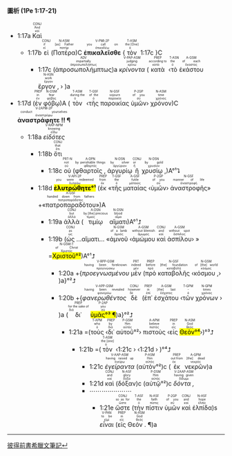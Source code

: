#### 圖析 (1Pe 1:17-21)

- <rt>1:17a</rt> <RUBY><ruby><ruby>Καὶ<rt>καί</rt></ruby><rt>And</rt></ruby><rt>CONJ</rt></RUBY> 
	- <rt>1:17b</rt> <RUBY><ruby><ruby>εἰ<rt>εἰ</rt></ruby><rt>if</rt></ruby><rt>CONJ</rt></RUBY> (<RUBY><ruby><ruby>Πατέρα<rt>πατήρ</rt></ruby><rt>[as] Father</rt></ruby><rt>N-ASM</rt></RUBY>)C <RUBY><ruby><ruby><strong>ἐπικαλεῖσθε</strong><rt>ἐπικαλέω</rt></ruby><rt>you call on</rt></ruby><rt>V-PMI-2P</rt></RUBY> {<RUBY><ruby><ruby>τὸν<rt>ὁ</rt></ruby><rt>the [One]</rt></ruby><rt>T-ASM</rt></RUBY> <rt>1:17c</rt> }C
		- <rt>1:17c</rt> (<RUBY><ruby><ruby>ἀπροσωπολήμπτως<rt>ἀπροσωπολήπτως</rt></ruby><rt>impartially</rt></ruby><rt>ADV</rt></RUBY>)a <RUBY><ruby><ruby><em>κρίνοντα</em><rt>κρίνω</rt></ruby><rt>judging</rt></ruby><rt>V-PAP-ASM</rt></RUBY> (<RUBY><ruby><ruby>κατὰ<rt>κατά</rt></ruby><rt>according to</rt></ruby><rt>PREP</rt></RUBY> ‹<RUBY><ruby><ruby>τὸ<rt>ὁ</rt></ruby><rt>the</rt></ruby><rt>T-ASN</rt></RUBY> <RUBY><ruby><ruby>ἑκάστου<rt>ἕκαστος</rt></ruby><rt>of each</rt></ruby><rt>A-GSM</rt></RUBY> <RUBY><ruby><ruby>ἔργον ,<rt>ἔργον</rt></ruby><rt>work</rt></ruby><rt>N-ASN</rt></RUBY> › )a
- <rt>1:17d</rt> (<RUBY><ruby><ruby>ἐν<rt>ἐν</rt></ruby><rt>in</rt></ruby><rt>PREP</rt></RUBY> <RUBY><ruby><ruby>φόβῳ<rt>φόβος</rt></ruby><rt>fear</rt></ruby><rt>N-DSM</rt></RUBY>)A (<RUBY><ruby><ruby>τὸν<rt>ὁ</rt></ruby><rt>during the</rt></ruby><rt>T-ASM</rt></RUBY> ‹<RUBY><ruby><ruby>τῆς<rt>ὁ</rt></ruby><rt>of the</rt></ruby><rt>T-GSF</rt></RUBY> <RUBY><ruby><ruby>παροικίας<rt>παροικία</rt></ruby><rt>sojourn</rt></ruby><rt>N-GSF</rt></RUBY> <RUBY><ruby><ruby>ὑμῶν<rt>σύ</rt></ruby><rt>of you</rt></ruby><rt>P-2GP</rt></RUBY>› <RUBY><ruby><ruby>χρόνον<rt>χρόνος</rt></ruby><rt>time</rt></ruby><rt>N-ASM</rt></RUBY>)C <RUBY><ruby><ruby><strong>ἀναστράφητε !! ¶</strong><rt>ἀναστρέφω</rt></ruby><rt>conduct yourselves</rt></ruby><rt>V-2APM-2P</rt></RUBY>
	- <rt>1:18a</rt> <RUBY><ruby><ruby><em>εἰδότες</em><rt>εἴδω</rt></ruby><rt>knowing</rt></ruby><rt>V-RAP-NPM</rt></RUBY>
		- <rt>1:18b</rt> <RUBY><ruby><ruby>ὅτι<rt>ὅτι</rt></ruby><rt>that</rt></ruby><rt>CONJ</rt></RUBY> 
			- <rt>1:18c</rt> <RUBY><ruby><ruby>οὐ<rt>οὐ</rt></ruby><rt>not</rt></ruby><rt>PRT-N</rt></RUBY> (<RUBY><ruby><ruby>φθαρτοῖς ,<rt>φθαρτός</rt></ruby><rt>by perishable things</rt></ruby><rt>A-DPN</rt></RUBY> <RUBY><ruby><ruby>ἀργυρίῳ<rt>ἀργύριον</rt></ruby><rt>by silver</rt></ruby><rt>N-DSN</rt></RUBY> <RUBY><ruby><ruby>ἢ<rt>ἤ</rt></ruby><rt>or</rt></ruby><rt>CONJ</rt></RUBY> <RUBY><ruby><ruby>χρυσίῳ ,<rt>χρυσίον</rt></ruby><rt>by gold</rt></ruby><rt>N-DSN</rt></RUBY>)A°¹⮧
		- <rt>1:18d</rt> <RUBY><ruby><ruby><mark><strong>ἐλυτρώθητε°¹</strong></mark><rt>λυτρόω</rt></ruby><rt>you were redeemed</rt></ruby><rt>V-API-2P</rt></RUBY> (<RUBY><ruby><ruby>ἐκ<rt>ἐκ</rt></ruby><rt>from</rt></ruby><rt>PREP</rt></RUBY> «<RUBY><ruby><ruby>τῆς<rt>ὁ</rt></ruby><rt>the</rt></ruby><rt>T-GSF</rt></RUBY> <RUBY><ruby><ruby>ματαίας<rt>μάταιος</rt></ruby><rt>futile</rt></ruby><rt>A-GSF</rt></RUBY> ‹<RUBY><ruby><ruby>ὑμῶν<rt>σύ</rt></ruby><rt>of you</rt></ruby><rt>P-2GP</rt></RUBY>› <RUBY><ruby><ruby>ἀναστροφῆς<rt>ἀναστροφή</rt></ruby><rt>manner of life</rt></ruby><rt>N-GSF</rt></RUBY>» +«<RUBY><ruby><ruby>πατροπαραδότου<rt>πατροπαράδοτος</rt></ruby><rt>handed down from fathers</rt></ruby><rt>A-GSF</rt></RUBY>»)A
			- <rt>1:19a</rt> <RUBY><ruby><ruby>ἀλλὰ<rt>ἀλλά</rt></ruby><rt>but</rt></ruby><rt>CONJ</rt></RUBY> (<RUBY><ruby><ruby>τιμίῳ<rt>τίμιος</rt></ruby><rt>by [the] precious</rt></ruby><rt>A-DSN</rt></RUBY> <RUBY><ruby><ruby>αἵματι<rt>αἷμα</rt></ruby><rt>blood</rt></ruby><rt>N-DSN</rt></RUBY>)A°¹⮥
			- <rt>1:19b</rt> (<RUBY><ruby><ruby>ὡς<rt>ὡς</rt></ruby><rt>as</rt></ruby><rt>CONJ</rt></RUBY> ...αἵματι... «<RUBY><ruby><ruby>ἀμνοῦ<rt>ἀμνός</rt></ruby><rt>of a lamb</rt></ruby><rt>N-GSM</rt></RUBY> ‹<RUBY><ruby><ruby>ἀμώμου<rt>ἄμωμος</rt></ruby><rt>without blemish</rt></ruby><rt>A-GSM</rt></RUBY> <RUBY><ruby><ruby>καὶ<rt>καί</rt></ruby><rt>and</rt></ruby><rt>CONJ</rt></RUBY> <RUBY><ruby><ruby>ἀσπίλου<rt>ἄσπιλος</rt></ruby><rt>without spot</rt></ruby><rt>A-GSM</rt></RUBY>› » =<RUBY><ruby><ruby><mark>Χριστοῦ°²</mark><rt>Χριστός</rt></ruby><rt>of Christ</rt></ruby><rt>N-GSM-T</rt></RUBY>)A°¹⮥
				- <rt>1:20a</rt> +{<RUBY><ruby><ruby><em>προεγνωσμένου</em><rt>προγινώσκω</rt></ruby><rt>having been foreknown</rt></ruby><rt>V-RPP-GSM</rt></RUBY> <RUBY><ruby><ruby>μὲν<rt>μέν</rt></ruby><rt>indeed</rt></ruby><rt>PRT</rt></RUBY> (<RUBY><ruby><ruby>πρὸ<rt>πρό</rt></ruby><rt>before</rt></ruby><rt>PREP</rt></RUBY> <RUBY><ruby><ruby>καταβολῆς<rt>καταβολή</rt></ruby><rt>[the] foundation</rt></ruby><rt>N-GSF</rt></RUBY> ‹<RUBY><ruby><ruby>κόσμου ,<rt>κόσμος</rt></ruby><rt>of [the] world</rt></ruby><rt>N-GSM</rt></RUBY>› )a}°²⮥
				- <rt>1:20b</rt> +{<RUBY><ruby><ruby><em>φανερωθέντος</em><rt>φανερόω</rt></ruby><rt>having been revealed</rt></ruby><rt>V-APP-GSM</rt></RUBY> <RUBY><ruby><ruby>δὲ<rt>δέ</rt></ruby><rt>however</rt></ruby><rt>CONJ</rt></RUBY> (<RUBY><ruby><ruby>ἐπ᾽<rt>ἐπί</rt></ruby><rt>in</rt></ruby><rt>PREP</rt></RUBY> <RUBY><ruby><ruby>ἐσχάτου<rt>ἔσχατος</rt></ruby><rt>[the] last</rt></ruby><rt>A-GSM</rt></RUBY> ‹<RUBY><ruby><ruby>τῶν<rt>ὁ</rt></ruby><rt>-</rt></ruby><rt>T-GPM</rt></RUBY> <RUBY><ruby><ruby>χρόνων<rt>χρόνος</rt></ruby><rt>times</rt></ruby><rt>N-GPM</rt></RUBY> › )a (<RUBY><ruby><ruby>δι᾽<rt>διά</rt></ruby><rt>for the sake of</rt></ruby><rt>PREP</rt></RUBY> <RUBY><ruby><ruby><mark>ὑμᾶς°³ ¶</mark><rt>σύ</rt></ruby><rt>you</rt></ruby><rt>P-2AP</rt></RUBY>)a}°²⮥
					- <rt>1:21a</rt> =(<RUBY><ruby><ruby>τοὺς<rt>ὁ</rt></ruby><rt>who</rt></ruby><rt>T-APM</rt></RUBY> ‹<RUBY><ruby><ruby>δι᾽<rt>διά</rt></ruby><rt>by</rt></ruby><rt>PREP</rt></RUBY> <RUBY><ruby><ruby>αὐτοῦ°²<rt>αὐτός</rt></ruby><rt>Him</rt></ruby><rt>P-GSM</rt></RUBY>› <RUBY><ruby><ruby>πιστοὺς<rt>πιστός</rt></ruby><rt>believe</rt></ruby><rt>A-APM</rt></RUBY> ‹<RUBY><ruby><ruby>εἰς<rt>εἰς</rt></ruby><rt>in</rt></ruby><rt>PREP</rt></RUBY> <RUBY><ruby><ruby><mark>Θεὸν°⁴</mark><rt>θεός</rt></ruby><rt>God</rt></ruby><rt>N-ASM</rt></RUBY>›)°³⮥
						- <rt>1:21b</rt> =(<RUBY><ruby><ruby>τὸν<rt>ὁ</rt></ruby><rt>the [one]</rt></ruby><rt>T-ASM</rt></RUBY> ‹<rt>1:21c</rt> › ‹<rt>1:21d</rt> › )°⁴⮥
							- <rt>1:21c</rt> <RUBY><ruby><ruby><em>ἐγείραντα</em><rt>ἐγείρω</rt></ruby><rt>having raised up</rt></ruby><rt>V-AAP-ASM</rt></RUBY> (<RUBY><ruby><ruby>αὐτὸν°²<rt>αὐτός</rt></ruby><rt>Him</rt></ruby><rt>P-ASM</rt></RUBY>)c (<RUBY><ruby><ruby>ἐκ<rt>ἐκ</rt></ruby><rt>out from</rt></ruby><rt>PREP</rt></RUBY> <RUBY><ruby><ruby>νεκρῶν<rt>νεκρός</rt></ruby><rt>[the] dead</rt></ruby><rt>A-GPM</rt></RUBY>)a
							- <rt>1:21d</rt> <RUBY><ruby><ruby>καὶ<rt>καί</rt></ruby><rt>and</rt></ruby><rt>CONJ</rt></RUBY> (<RUBY><ruby><ruby>δόξαν<rt>δόξα</rt></ruby><rt>glory</rt></ruby><rt>N-ASF</rt></RUBY>)c (<RUBY><ruby><ruby>αὐτῷ°²<rt>αὐτός</rt></ruby><rt>Him</rt></ruby><rt>P-DSM</rt></RUBY>)c <RUBY><ruby><ruby><em>δόντα ,</em><rt>δίδωμι</rt></ruby><rt>having given</rt></ruby><rt>V-2AAP-ASM</rt></RUBY>
							- ⋯⋯⋯⋯⋯⋯⋯
								- <rt>1:21e</rt>  <RUBY><ruby><ruby>ὥστε<rt>ὥστε</rt></ruby><rt>so as for</rt></ruby><rt>CONJ</rt></RUBY> (<RUBY><ruby><ruby>τὴν<rt>ὁ</rt></ruby><rt>the</rt></ruby><rt>T-ASF</rt></RUBY> <RUBY><ruby><ruby>πίστιν<rt>πίστις</rt></ruby><rt>faith</rt></ruby><rt>N-ASF</rt></RUBY> <RUBY><ruby><ruby>ὑμῶν<rt>σύ</rt></ruby><rt>of you</rt></ruby><rt>P-2GP</rt></RUBY> <RUBY><ruby><ruby>καὶ<rt>καί</rt></ruby><rt>and</rt></ruby><rt>CONJ</rt></RUBY> <RUBY><ruby><ruby>ἐλπίδα<rt>ἐλπίς</rt></ruby><rt>hope</rt></ruby><rt>N-ASF</rt></RUBY>)s <RUBY><ruby><ruby><em>εἶναι</em><rt>εἰμί</rt></ruby><rt>to be</rt></ruby><rt>V-PAN</rt></RUBY> (<RUBY><ruby><ruby>εἰς<rt>εἰς</rt></ruby><rt>in</rt></ruby><rt>PREP</rt></RUBY> <RUBY><ruby><ruby>Θεόν . ¶<rt>θεός</rt></ruby><rt>God</rt></ruby><rt>N-ASM</rt></RUBY>)a




---
[彼得前書希臘文筆記↵](1Peter-Notes.md)
